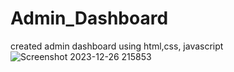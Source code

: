 # Admin_Dashboard
created admin dashboard using html,css, javascript
![Screenshot 2023-12-26 215853](https://github.com/Sgopal1412/Admin_Dashboard/assets/114564599/b4f422c0-1aba-411f-b4f3-0e777c19dfb5)
